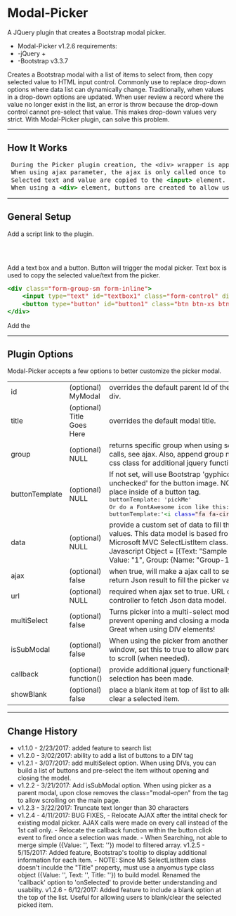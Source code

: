 # Modal-Picker
A JQuery plugin that creates a Bootstrap modal picker.

* Modal-Picker v1.2.6 requirements:
* -jQuery +
* -Bootstrap v3.3.7

Creates a Bootstrap modal with a list of items to select from, then copy selected value to HTML input control. Commonly use to replace drop-down options where data 
list can dynamically change. Traditionally, when values in a drop-down options are updated. When user review a record where the value no longer exist in the list, 
an error is throw because the drop-down control cannot pre-select that value. This makes drop-down values very strict. With Modal-Picker plugin, can solve this problem.

---------------
 How It Works
---------------

<pre style="margin: 0; line-height: 125%"> During the Picker plugin creation, the &lt;div&gt; wrapper is appended to <span style="color: #008000; font-weight: bold">&lt;body&gt;</span> tag at the bottom of page. This allow quick loading through-out the entire web application.
 When using ajax parameter, the ajax is only called once to create the picker modal. If user clicked again, plugin checks to see if the modal Id already exist. If TRUE, simply display the modal.
 Selected text and value are copied to the <span style="color: #008000; font-weight: bold">&lt;input&gt;</span> element. Text will display in the field while also adding the data-name=&quot;text&quot; and data-id=&quot;value&quot; to that element.
 When using a <span style="color: #008000; font-weight: bold">&lt;div&gt;</span> element, buttons are created to allow user to select more than one item from the list.
</pre>

----------------
 General Setup
----------------

Add a script link to the plugin.
<pre>
<script src="~/Scripts/mi-picker.js"></script>
</pre>

Add a text box and a button.
Button will trigger the modal picker.
Text box is used to copy the selected value/text from the picker.

<pre style="margin: 0; line-height: 125%">
<span style="color: #008000; font-weight: bold">&lt;div</span> <span style="color: #7D9029">class=</span><span style="color: #BA2121">&quot;form-group-sm form-inline&quot;</span><span style="color: #008000; font-weight: bold">&gt;</span>
    <span style="color: #008000; font-weight: bold">&lt;input</span> <span style="color: #7D9029">type=</span><span style="color: #BA2121">&quot;text&quot;</span> <span style="color: #7D9029">id=</span><span style="color: #BA2121">&quot;textbox1&quot;</span> <span style="color: #7D9029">class=</span><span style="color: #BA2121">&quot;form-control&quot;</span> <span style="color: #7D9029">disabled=</span><span style="color: #BA2121">&quot;disabled&quot;</span> <span style="color: #008000; font-weight: bold">/&gt;</span>
    <span style="color: #008000; font-weight: bold">&lt;button</span> <span style="color: #7D9029">type=</span><span style="color: #BA2121">&quot;button&quot;</span> <span style="color: #7D9029">id=</span><span style="color: #BA2121">&quot;button1&quot;</span> <span style="color: #7D9029">class=</span><span style="color: #BA2121">&quot;btn btn-xs btn-primary&quot;</span><span style="color: #008000; font-weight: bold">&gt;</span>...<span style="color: #008000; font-weight: bold">&lt;/button&gt;</span>
<span style="color: #008000; font-weight: bold">&lt;/div&gt;</span>
</pre>


Add the <script> tag.
<pre>
<script>
    $(document).ready(function () {

		  $('#button1').click(function () {
			  $('#textbox1').Picker();
		  });

	});
</script>
</pre>

----------------
Plugin Options
----------------
Modal-Picker accepts a few options to better customize the picker modal.

<table class="table table-condensed table-striped">
	<tbody>
		<tr>
			<td>id</td>
			<td>(optional)	MyModal	</td>
			<td>overrides the default parent Id of the modal div.</td>
		</tr>
		<tr>
			<td>title</td>
			<td style="nowrap">(optional)	Title Goes Here</td>
			<td>overrides the default modal title.</td>
		</tr>
		<tr>
			<td>group</td>
			<td>(optional)	NULL</td>
			<td>returns specific group when using server calls, see ajax. Also, append group name to css class for additional jquery functionally.</td>
		</tr>
		<tr>
			<td>buttonTemplate</td>
			<td>(optional)	NULL</td>
			<td>If not set, will use Bootstrap 'gyphicon-unchecked' for the button image.
				   <span class="text-info"> NOTE: text is place inside of a button tag. </span>
<pre style="margin: 0; line-height: 125%">
buttonTemplate: &#39;pickMe&#39; 
Or do a FontAwesome icon like this: 
buttonTemplate:&#39;<span style="color: #007700">&lt;i</span> <span style="color: #0000CC">class=</span><span style="background-color: #fff0f0">&quot;fa fa-circle&quot;</span><span style="color: #007700">&gt;&lt;/i&gt;</span>&#39;
</pre>
			</td>
		</tr>					
		<tr>
			<td>data</td>
			<td>(optional)	NULL</td>
			<td>provide a custom set of data to fill the picker values. This data model is
		based from Microsoft MVC SelectListItem class.
		<span class="text-info">Javascript Object = [{Text: "Sample test 1", Value: "1", Group: {Name: "Group-1"} }]</span></td>
		</tr>
		<tr>
			<td>ajax</td>
			<td>(optional)	false</td>
			<td>when true, will make a ajax call to server with return Json result to fill the picker values.</td>
		</tr>
		<tr>
			<td>url</td>
			<td>(optional)	NULL</td>
			<td>required when ajax set to true. URL of server controller to fetch Json data model.
		</tr>							
		<tr>
			<td>multiSelect</td>
			<td>(optional)	false</td>
			<td>Turns picker into a multi-select mode to prevent opening and closing a modal window. Great when using DIV elements!</td>
		</tr>
		<tr>
			<td>isSubModal</td>
			<td>(optional)	false</td>
			<td>When using the picker from another modal window, set this to true to allow parent modal to scroll (when needed).</td>
		</tr>
		<tr>
			<td>callback</td>
			<td>(optional)	function()</td>
			<td>provide additional jquery functionally once the selection has been made.</td>
		</tr>
		<tr>
			<td>showBlank</td>
			<td>(optional)	false</td>
			<td>place a blank item at top of list to allow uses to clear a selected item.</td>
		</tr>
	</tbody>
</table>



----------------
Change History
----------------
* v1.1.0 - 2/23/2017: added feature to search list 
* v1.2.0 - 3/02/2017: ability to add a list of buttons to a DIV tag
* v1.2.1 - 3/07/2017: add multiSelect option. When using DIVs, you can build a list of buttons and pre-select the item without opening and closing the model.
* v1.2.2 - 3/21/2017: Add isSubModal option. When using picker as a parent modal, upon close removes the class="modal-open" from the <body> tag to allow scrolling on the main page.
* v1.2.3 - 3/22/2017: Truncate text longer than 30 characters
* v1.2.4 - 4/11/2017: BUG FIXES, 
                        - Relocate AJAX after the intital check for existing modal picker. AJAX calls were made on every call instead of the 1st call only. 
                        - Relocate the callback function within the button click event to fired once a selection was made.
                        - When Searching, not able to merge simple ({Value: '', Text: ''}) model to filtered array.
v1.2.5 - 5/15/2017: Added feature, Bootstrap's tooltip to display additional information for each item.
                        - NOTE: Since MS SelectListItem class doesn't inculde the "Title" property, must use a anyomus type class object ({Value: '', Text: '', Title: ''}) to build model.
                        Renamed the 'callback' option to 'onSelected' to provide better understanding and usability.
v1.2.6 - 6/12/2017: Added feature to include a blank option at the top of the list. Useful for allowing users to blank/clear the selected picked item.
